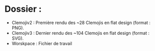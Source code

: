 # Dossier :

 - Clemojiv2 : Première rendu des ~28 Clemojis en flat design (format : PNG).
 - Clemojiv3 : Dernier rendu des ~104 Clemojis en flat design (format : SVG).
 - Worskpace : Fichier de travail